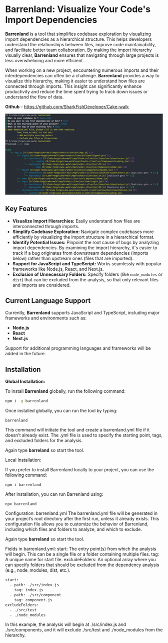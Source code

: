 # Barrenland: Visualize Your Code's Import Dependencies

**Barrenland** is a tool that simplifies codebase exploration by visualizing import dependencies as a hierarchical structure. This helps developers understand the relationships between files, improve code maintainability, and facilitate better team collaboration. By making the import hierarchy visually clear, **Barrenland** ensures that navigating through large projects is less overwhelming and more efficient.

When working on a new project, encountering numerous imports and their interdependencies can often be a challenge. **Barrenland** provides a way to visualize this hierarchy, making it easier to understand how files are connected through imports. This insight can significantly enhance productivity and reduce the time spent trying to track down issues or understand the flow of data.

**Github** - https://github.com/SharkFishDeveloper/Cake-walk

![screenshot](https://raw.githubusercontent.com/SharkFishDeveloper/Cake-walk/main/assets/barrenland-image.jpg)



## Key Features

*   **Visualize Import Hierarchies:** Easily understand how files are interconnected through imports.
*   **Simplify Codebase Exploration:** Navigate complex codebases more efficiently by visualizing the import structure in a hierarchical format.
*   **Identify Potential Issues:** Pinpoint the root cause of bugs by analyzing import dependencies. By examining the import hierarchy, it's easier to track if a bug originates from downstream dependencies (imports below) rather than upstream ones (files that are imported).
*   **Support for JavaScript and TypeScript:** Works seamlessly with popular frameworks like Node.js, React, and Next.js.
*   **Exclusion of Unnecessary Folders:** Specify folders (like `node_modules` or `dist`) that can be excluded from the analysis, so that only relevant files and imports are considered.

## Current Language Support

Currently, **Barrenland** supports JavaScript and TypeScript, including major frameworks and environments such as:

- **Node.js** 
- **React**
- **Next.js**

Support for additional programming languages and frameworks will be added in the future.

## Installation

**Global Installation:**

To install **Barrenland** globally, run the following command:

```bash
npm i -g barrenland
```

Once installed globally, you can run the tool by typing:

```
barrenland
```

This command will initiate the tool and create a barrenland.yml file if it doesn't already exist. The .yml file is used to specify the starting point, tags, and excluded folders for the analysis.

Again type **barreland** so start the tool.

Local Installation:

If you prefer to install Barrenland locally to your project, you can use the following command:
```
npm i barrenland
```
After installation, you can run Barrenland using:
```
npx barrenland
```

Configuration: barrenland.yml
The barrenland.yml file will be generated in your project’s root directory after the first run, unless it already exists. This configuration file allows you to customize the behavior of Barrenland, including which files and folders to analyze, and which to exclude.

Again type **barreland** so start the tool.

Fields in barrenland.yml:
start: The entry point(s) from which the analysis will begin. This can be a single file or a folder containing multiple files.
tag: A unique name for start file.
excludeFolders: An optional array where you can specify folders that should be excluded from the dependency analysis (e.g., node_modules, dist, etc.).

```
start:
  - path: ./src/index.js
    tag: index.js
  - path: ./src/component
    tag: component.js
excludeFolders:
  - ./src/test
  - ./node_modules
  ```
  
  In this example, the analysis will begin at ./src/index.js and ./src/components, and it will exclude ./src/test and ./node_modules from the hierarchy.

